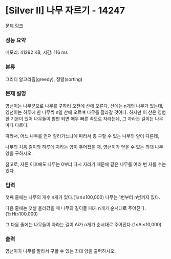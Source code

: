 # [Silver II] 나무 자르기 - 14247 

[문제 링크](https://www.acmicpc.net/problem/14247) 

### 성능 요약

메모리: 41292 KB, 시간: 116 ms

### 분류

그리디 알고리즘(greedy), 정렬(sorting)

### 문제 설명

<p>영선이는 나무꾼으로 나무를 구하러 오전에 산에 오른다. 산에는 n개의 나무가 있는데, 영선이는 하루에 한 나무씩 n일 산에 오르며 나무를 잘라갈 것이다. 하지만 이 산은 영험한 기운이 있어 나무들이 밤만 되면 매우 빠른 속도로 자라는데, 그 자라는 길이는 나무마다 다르다.</p>

<p>따라서, 어느 나무를 먼저 잘라가느냐에 따라서 총 구할 수 있는 나무의 양이 다른데,</p>

<p>나무의 처음 길이와 하루에 자라는 양이 주어졌을 때, 영선이가 얻을 수 있는 최대 나무양을 구하시오.</p>

<p>참고로, 자른 이후에도 나무는 0부터 다시 자라기 때문에 같은 나무를 여러 번 자를 수는 있다.</p>

### 입력 

 <p>첫째 줄에는 나무의 개수 n개가 있다.(1≤n≤100,000) 나무는 1번부터 n번까지 있다.</p>

<p>다음 줄에는 첫날 올라갔을 때 나무의 길이들 Hi가 n개가 순서대로 주어진다.(1≤Hi≤100,000)</p>

<p>그 다음 줄에는 나무들이 자라는 길이 Ai가 n개가 순서대로 주어진다.(1≤Ai≤10,000)</p>

### 출력 

 <p>영선이가 나무를 잘라서 구할 수 있는 최대 양을 출력하시오.</p>

